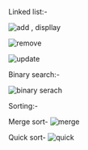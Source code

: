 Linked list:- 

![add , displlay](https://github.com/user-attachments/assets/6d52c5b5-39b1-4e32-8f9d-2c7605f4b757)

![remove](https://github.com/user-attachments/assets/de832488-8a12-4f53-97eb-5eef30e4c015)

![update](https://github.com/user-attachments/assets/2e1b1abb-2a9e-4ad6-8093-d5247b985612)



Binary search:-

![binary serach](https://github.com/user-attachments/assets/b8b920ca-dfbf-4b01-91c3-20ea18df6e4d)



Sorting:-

Merge sort-
![merge](https://github.com/user-attachments/assets/0c92c3d0-db59-45ea-9a3d-51d27f53643d)

Quick sort-
![quick](https://github.com/user-attachments/assets/32bfec74-5ceb-4b79-9f22-c100ef338d46)
